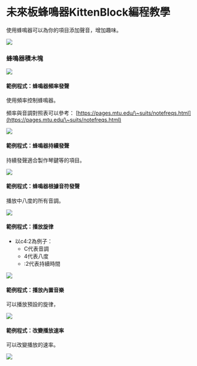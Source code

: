 # 未來板蜂鳴器KittenBlock編程教學

使用蜂鳴器可以為你的項目添加聲音，增加趣味。

![](https://kittenbothk.readthedocs.io/en/latest/\_images/kbbanner10.png)

### 蜂鳴器積木塊

![](https://kittenbothk.readthedocs.io/en/latest/\_images/buzzer.png)

#### 範例程式：蜂鳴器頻率發聲

使用頻率控制蜂鳴器。

頻率與音調對照表可以參考： [https://pages.mtu.edu/\~suits/notefreqs.html](https://pages.mtu.edu/\~suits/notefreqs.html)

![](https://kittenbothk.readthedocs.io/en/latest/\_images/buzzer\_code1.png)

#### 範例程式：蜂鳴器持續發聲

持續發聲適合製作琴鍵等的項目。

![](https://kittenbothk.readthedocs.io/en/latest/\_images/buzzer\_code2.png)

#### 範例程式：蜂鳴器根據音符發聲

播放中八度的所有音調。

![](https://kittenbothk.readthedocs.io/en/latest/\_images/buzzer\_code3.png)

#### 範例程式：播放旋律

* 以c4:2為例子：
  * C代表音調
  * 4代表八度
  * :2代表持續時間

![](https://kittenbothk.readthedocs.io/en/latest/\_images/buzzer\_code4.png)

#### 範例程式：播放內置音樂

可以播放預設的旋律，

![](https://kittenbothk.readthedocs.io/en/latest/\_images/buzzer\_code5.png)

#### 範例程式：改變播放速率

可以改變播放的速率。

![](https://kittenbothk.readthedocs.io/en/latest/\_images/buzzer\_code6.png)
